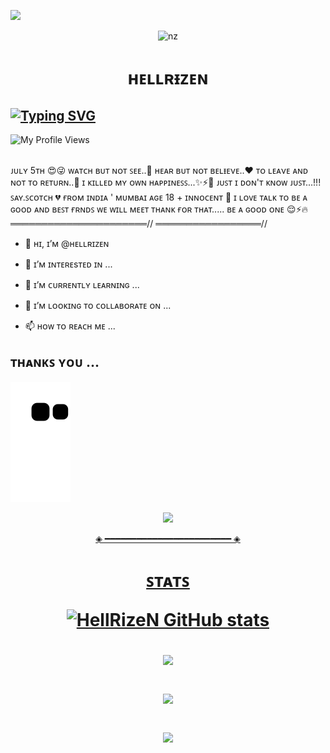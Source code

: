 <a><img src='https://i.imgur.com/LyHic3i.gif'/></a>

<p align="center">

<img src="https://i.ibb.co/DkYftSc/20221030-154612.jpg" alt="nz" width="2050"/>
</p>

<h1 align="center"> ʜᴇʟʟʀᵻᴢᴇɴ

## [![Typing SVG](https://readme-typing-svg.herokuapp.com?font=Rockstar-ExtraBold&color=FF0000&lines=ɪ+ᴋɪʟʟᴇᴅ+ᴍʏ+ᴏᴡɴ+ʜᴀᴘᴘɪɴᴇꜱꜱ+...+✨⚡🥰.;ꜱᴀʏ.ꜱᴄᴏᴛᴄʜ+💔)](https://git.io/typing-svg)

![My Profile Views](https://gpvc.arturio.dev/HellRizeN)
<br>
<br>
</p>
ᴊᴜʟʏ 5тн 😍😜
ᴡᴀтᴄн ʙᴜт ɴᴏт ꜱᴇᴇ..💭
нᴇᴀʀ ʙᴜт ɴᴏт ʙᴇʟᵻᴇνᴇ..♥
тᴏ ʟᴇᴀνᴇ ᴀɴᴅ ɴᴏт тᴏ ʀᴇтᴜʀɴ..💌
ɪ ᴋɪʟʟᴇᴅ ᴍʏ ᴏᴡɴ ʜᴀᴘᴘɪɴᴇꜱꜱ...✨⚡🥰
ᴊᴜꜱᴛ ɪ ᴅᴏɴ'ᴛ ᴋɴᴏᴡ
ᴊᴜꜱᴛ...!!! 
ꜱᴀʏ.ꜱᴄᴏᴛᴄʜ 💔
ғʀᴏᴍ ɪɴᴅɪᴀ ' ᴍᴜᴍʙᴀɪ
ᴀɢᴇ 18 +
ɪɴɴᴏᴄᴇɴᴛ 🥺
 ɪ ʟᴏᴠᴇ ᴛᴀʟᴋ ᴛᴏ ʙᴇ ᴀ ɢᴏᴏᴅ ᴀɴᴅ ʙᴇꜱᴛ ғʀɴᴅꜱ ᴡᴇ ᴡɪʟʟ ᴍᴇᴇᴛ ᴛʜᴀɴᴋ ғᴏʀ ᴛʜᴀᴛ..... 
ʙᴇ ᴀ ɢᴏᴏᴅ ᴏɴᴇ 😌⚡🔥
══════════════════════//
═════════════════//

- 👋 ʜɪ, ɪ’ᴍ @ʜᴇʟʟʀɪᴢᴇɴ

- 👀 ɪ’ᴍ ɪɴᴛᴇʀᴇsᴛᴇᴅ ɪɴ ...

- 🌱 ɪ’ᴍ ᴄᴜʀʀᴇɴᴛʟʏ ʟᴇᴀʀɴɪɴɢ ...

- 💞️ ɪ’ᴍ ʟᴏᴏᴋɪɴɢ ᴛᴏ ᴄᴏʟʟᴀʙᴏʀᴀᴛᴇ ᴏɴ ...

- 📫 ʜᴏᴡ ᴛᴏ ʀᴇᴀᴄʜ ᴍᴇ ...

## ᴛʜᴀɴᴋꜱ ʏᴏᴜ ... 

![Snake animation](https://github.com/GataNina-Li/GataNina-Li/blob/output/github-contribution-grid-snake.svg)
</div>
<p align="center">   
<a href="https://instagram.com/say.scotch" target="_blank"> <img src="https://img.shields.io/badge/-Instagram-%23000000?style=for-the-badge&logo=instagram&logoColor=white" target="_blank"width="100"/>

<p align="center">
◈ ━━━━━━━━━━━━━━━━━━━━━━━━ ◈

<h1 align="center"> ꜱᴛᴀᴛꜱ

![HellRizeN GitHub stats](https://github-readme-stats.vercel.app/api?username=HellRizeN&show_icons=true&theme=radical)
<p align="center"><a href="https://github.com/HellRizeN/Mizuhara-MD"><img src="https://github-readme-stats.vercel.app/api/top-langs/?username=HellRizeN&theme=radical&layout=compact"></a></p>

![](https://github-profile-summary-cards.vercel.app/api/cards/profile-details?username=HellRizeN&theme=monokai)

<a><img src='https://i.imgur.com/LyHic3i.gif'/></a>
